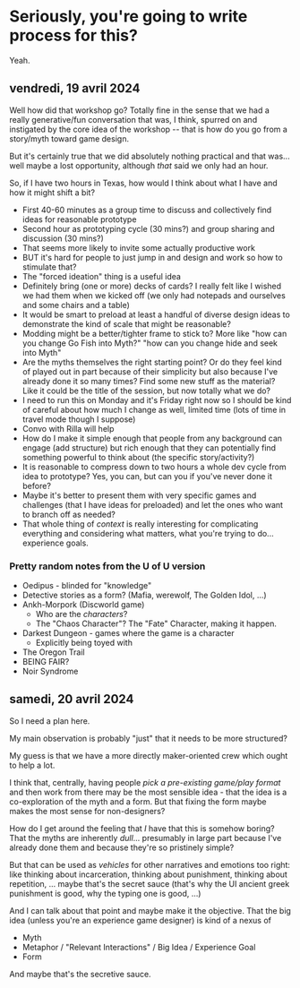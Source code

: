 # Seriously, you're going to write process for this?

Yeah.

## vendredi, 19 avril 2024

Well how did that workshop go? Totally fine in the sense that we had a really generative/fun conversation that was, I think, spurred on and instigated by the core idea of the workshop -- that is how do you go from a story/myth toward game design.

But it's certainly true that we did absolutely nothing practical and that was... well maybe a lost opportunity, although *that* said we only had an hour.

So, if I have two hours in Texas, how would I think about what I have and how it might shift a bit?

- First 40-60 minutes as a group time to discuss and collectively find ideas for reasonable prototype
- Second hour as prototyping cycle (30 mins?) and group sharing and discussion (30 mins?)
- That seems more likely to invite some actually productive work
- BUT it's hard for people to just jump in and design and work so how to stimulate that?
- The "forced ideation" thing is a useful idea
- Definitely bring (one or more) decks of cards? I really felt like I wished we had them when we kicked off (we only had notepads and ourselves and some chairs and a table)
- It would be smart to preload at least a handful of diverse design ideas to demonstrate the kind of scale that might be reasonable?
- Modding might be a better/tighter frame to stick to? More like "how can you change Go Fish into Myth?" "how can you change hide and seek into Myth"
- Are the myths themselves the right starting point? Or do they feel kind of played out in part because of their simplicity but also because I've already done it so many times? Find some new stuff as the material? Like it could be the title of the session, but now totally what we do?
- I need to run this on Monday and it's Friday right now so I should be kind of careful about how much I change as well, limited time (lots of time in travel mode though I suppose)
- Convo with Rilla will help
- How do I make it simple enough that people from any background can engage (add structure) but rich enough that they can potentially find something powerful to think about (the specific story/activity?)
- It is reasonable to compress down to two hours a whole dev cycle from idea to prototype? Yes, you can, but can you if you've never done it before?
- Maybe it's better to present them with very specific games and challenges (that I have ideas for preloaded) and let the ones who want to branch off as needed?
- That whole thing of *context* is really interesting for complicating everything and considering what matters, what you're trying to do... experience goals.

### Pretty random notes from the U of U version

- Oedipus - blinded for "knowledge"
- Detective stories as a form? (Mafia, werewolf, The Golden Idol, ...)
- Ankh-Morpork (Discworld game)
  - Who are the *characters*?
  - The "Chaos Character"? The "Fate" Character, making it happen.
- Darkest Dungeon - games where the game is a character
  - Explicitly being toyed with
- The Oregon Trail
- BEING FAIR?
- Noir Syndrome

## samedi, 20 avril 2024

So I need a plan here.

My main observation is probably "just" that it needs to be more structured?

My guess is that we have a more directly maker-oriented crew which ought to help a lot.

I think that, centrally, having people *pick a pre-existing game/play format* and then work from there may be the most sensible idea - that the idea is a co-exploration of the myth and a form. But that fixing the form maybe makes the most sense for non-designers?

How do I get around the feeling that *I* have that this is somehow boring? That the myths are inherently *dull*... presumably in large part because I've already done them and because they're so pristinely simple?

But that can be used as *vehicles* for other narratives and emotions too right: like thinking about incarceration, thinking about punishment, thinking about repetition, ... maybe that's the secret sauce (that's why the UI ancient greek punishment is good, why the typing one is good, ...)

And I can talk about that point and maybe make it the objective. That the big idea (unless you're an experience game designer) is kind of a nexus of

- Myth
- Metaphor / "Relevant Interactions" / Big Idea / Experience Goal
- Form

And maybe that's the secretive sauce.
